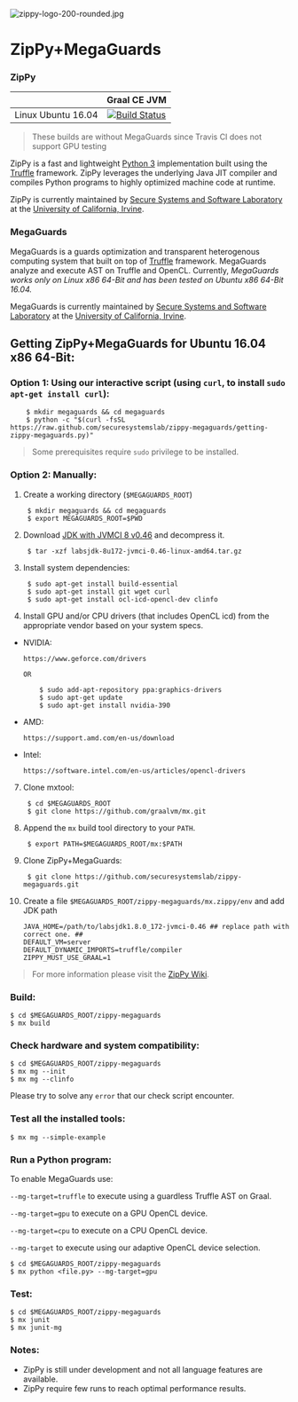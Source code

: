 ![zippy-logo-200-rounded.jpg](http://ssllab.org/zippy_logo.jpeg)
# ZipPy+MegaGuards #

### ZipPy ###

|                 | Graal CE JVM   |
| :------------------: |:-------------:|
| Linux Ubuntu 16.04  | [![Build Status](https://badges.herokuapp.com/travis/securesystemslab/zippy-megaguards?env=ZIPPY_JDK_TYPE=GRAALJVM_LINUX&label=Graal%20JVM)](https://travis-ci.org/securesystemslab/zippy-megaguards)

> These builds are without MegaGuards since Travis CI does not support GPU testing

ZipPy is a fast and lightweight [Python 3](https://www.python.org/) implementation built using the
[Truffle](http://openjdk.java.net/projects/graal/) framework. ZipPy leverages the underlying Java JIT compiler and compiles Python programs to highly optimized machine code at runtime.

ZipPy is currently maintained by [Secure Systems and Software Laboratory](http://ssllab.org) at the ​[University of California, Irvine](http://www.uci.edu/).

### MegaGuards ###


MegaGuards is a guards optimization and transparent heterogenous computing system that built on top of
[Truffle](https://github.com/oracle/graal) framework. MegaGuards analyze and execute AST on Truffle
and OpenCL. Currently, *MegaGuards works only on Linux x86 64-Bit and has been tested on Ubuntu x86 64-Bit 16.04.*


MegaGuards is currently maintained by [Secure Systems and Software Laboratory](http://ssllab.org) at the ​[University of California, Irvine](http://www.uci.edu/).

## Getting ZipPy+MegaGuards for Ubuntu 16.04 x86 64-Bit:

### Option 1: Using our interactive script (using `curl`, to install `sudo apt-get install curl`):

        $ mkdir megaguards && cd megaguards
        $ python -c "$(curl -fsSL https://raw.github.com/securesystemslab/zippy-megaguards/getting-zippy-megaguards.py)"

> Some prerequisites require `sudo` privilege to be installed.

### Option 2: Manually:

1. Create a working directory (`$MEGAGUARDS_ROOT`)

        $ mkdir megaguards && cd megaguards
        $ export MEGAGUARDS_ROOT=$PWD

2. Download [JDK with JVMCI 8 v0.46](http://www.oracle.com/technetwork/oracle-labs/program-languages/downloads/index.html) and decompress it.

        $ tar -xzf labsjdk-8u172-jvmci-0.46-linux-amd64.tar.gz

3. Install system dependencies:

        $ sudo apt-get install build-essential
        $ sudo apt-get install git wget curl
        $ sudo apt-get install ocl-icd-opencl-dev clinfo

4. Install GPU and/or CPU drivers (that includes OpenCL icd) from the appropriate vendor based on your system specs.

  - NVIDIA:

        https://www.geforce.com/drivers

        OR

            $ sudo add-apt-repository ppa:graphics-drivers
            $ sudo apt-get update
            $ sudo apt-get install nvidia-390

  - AMD:

        https://support.amd.com/en-us/download

  - Intel:

        https://software.intel.com/en-us/articles/opencl-drivers

7. Clone mxtool:

        $ cd $MEGAGUARDS_ROOT
        $ git clone https://github.com/graalvm/mx.git

8. Append the `mx` build tool directory to your `PATH`.

        $ export PATH=$MEGAGUARDS_ROOT/mx:$PATH

9. Clone ZipPy+MegaGuards:

        $ git clone https://github.com/securesystemslab/zippy-megaguards.git

10. Create a file `$MEGAGUARDS_ROOT/zippy-megaguards/mx.zippy/env` and add JDK path

        JAVA_HOME=/path/to/labsjdk1.8.0_172-jvmci-0.46 ## replace path with correct one. ##
        DEFAULT_VM=server
        DEFAULT_DYNAMIC_IMPORTS=truffle/compiler
        ZIPPY_MUST_USE_GRAAL=1


> For more information please visit the [ZipPy Wiki](https://github.com/securesystemslab/zippy/wiki).


### Build:

    $ cd $MEGAGUARDS_ROOT/zippy-megaguards
    $ mx build

### Check hardware and system compatibility:

    $ cd $MEGAGUARDS_ROOT/zippy-megaguards
    $ mx mg --init
    $ mx mg --clinfo


Please try to solve any `error` that our check script encounter.

### Test all the installed tools:

    $ mx mg --simple-example


### Run a Python program:

To enable MegaGuards use:

`--mg-target=truffle` to execute using a guardless Truffle AST on Graal.

`--mg-target=gpu` to execute on a GPU OpenCL device.

`--mg-target=cpu` to execute on a CPU OpenCL device.

`--mg-target` to execute using our adaptive OpenCL device selection.

    $ cd $MEGAGUARDS_ROOT/zippy-megaguards
    $ mx python <file.py> --mg-target=gpu

### Test:

    $ cd $MEGAGUARDS_ROOT/zippy-megaguards
    $ mx junit
    $ mx junit-mg


### Notes:

- ZipPy is still under development and not all language features are available.
- ZipPy require few runs to reach optimal performance results.
